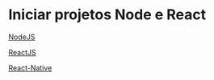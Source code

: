 # Iniciar projetos Node e React

[NodeJS](/NodeJS)

[ReactJS](/ReactJS)

[React-Native](/React-Native)
